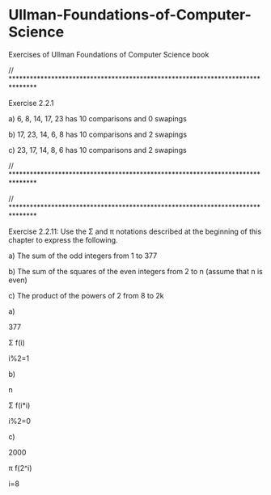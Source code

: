 # Ullman-Foundations-of-Computer-Science
Exercises of Ullman Foundations of Computer Science book

// *******************************************************************************

Exercise 2.2.1

a) 6, 8, 14, 17, 23 has 10 comparisons and 0 swapings

b) 17, 23, 14, 6, 8 has 10 comparisons and 2 swapings

c) 23, 17, 14, 8, 6 has 10 comparisons and 2 swapings

// *******************************************************************************



// *******************************************************************************

Exercise 2.2.11: Use the Σ and π notations described at the beginning of this chapter to
express the following.

a) The sum of the odd integers from 1 to 377

b) The sum of the squares of the even integers from 2 to n (assume that n is even)

c) The product of the powers of 2 from 8 to 2k

a)

377

Σ     f(i)

i%2=1

b) 

n

Σ     f(i*i)

i%2=0

c)

2000

π     f(2^i)

i=8
